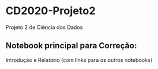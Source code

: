 # CD2020-Projeto2  
Projeto 2 de Ciência dos Dados 

## Notebook principal para Correção:  
Introdução e Relatório (com links para os outros notebooks)